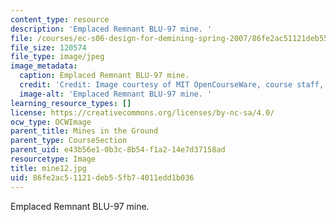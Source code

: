 ```yaml
---
content_type: resource
description: 'Emplaced Remnant BLU-97 mine. '
file: /courses/ec-s06-design-for-demining-spring-2007/86fe2ac51121deb55fb74011edd1b036_mine12.jpg
file_size: 120574
file_type: image/jpeg
image_metadata:
  caption: Emplaced Remnant BLU-97 mine.
  credit: 'Credit: Image courtesy of MIT OpenCourseWare, course staff, and students.'
  image-alt: 'Emplaced Remnant BLU-97 mine. '
learning_resource_types: []
license: https://creativecommons.org/licenses/by-nc-sa/4.0/
ocw_type: OCWImage
parent_title: Mines in the Ground
parent_type: CourseSection
parent_uid: e43b56e1-0b3c-8b54-f1a2-14e7d37158ad
resourcetype: Image
title: mine12.jpg
uid: 86fe2ac5-1121-deb5-5fb7-4011edd1b036
---
```

Emplaced Remnant BLU-97 mine. 